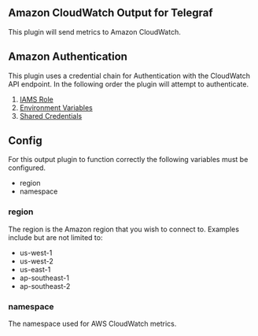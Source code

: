 ## Amazon CloudWatch Output for Telegraf

This plugin will send metrics to Amazon CloudWatch.

## Amazon Authentication

This plugin uses a credential chain for Authentication with the CloudWatch
API endpoint. In the following order the plugin will attempt to authenticate.
1. [IAMS Role](http://docs.aws.amazon.com/AWSEC2/latest/UserGuide/iam-roles-for-amazon-ec2.html)
2. [Environment Variables](https://github.com/aws/aws-sdk-go/wiki/configuring-sdk)
3. [Shared Credentials](https://github.com/aws/aws-sdk-go/wiki/configuring-sdk)

## Config

For this output plugin to function correctly the following variables
must be configured.

* region
* namespace

### region

The region is the Amazon region that you wish to connect to.
Examples include but are not limited to:
* us-west-1
* us-west-2
* us-east-1
* ap-southeast-1
* ap-southeast-2

### namespace

The namespace used for AWS CloudWatch metrics.
